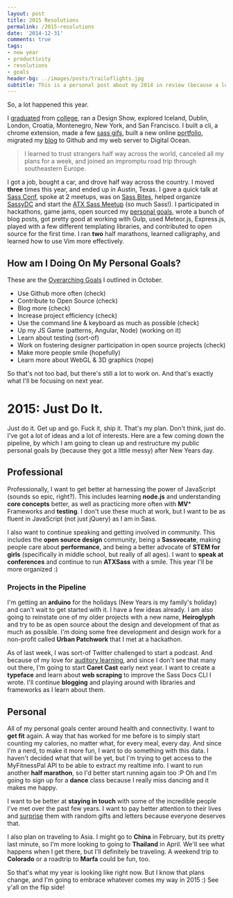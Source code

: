 ```yaml
---
layout: post
title: 2015 Resolutions
permalink: /2015-resolutions
date: '2014-12-31'
comments: true
tags:
- new year
- productivity
- resolutions
- goals
header-bg: ../images/posts/trailoflights.jpg
subtitle: This is a personal post about my 2014 in review (because a lot happened) and my goals for 2015. Happy New Year!
---
```


So, a lot happened this year.

I [graduated](http://instagram.com/p/n3P-q7STls/) from [college](http://instagram.com/p/ngAFpEyTl0), ran a Design Show, explored Iceland, Dublin, London, Croatia, Montenegro, New York, and San Francisco. I built a cli, a chrome extension, made a few [sass gifs](http://sassgifs.com), built a new online [portfolio](http://unakravets.com), migrated my [blog](http://una.github.io) to Github and my web server to Digital Ocean. <blockquote class="right">I learned to trust strangers half way across the world, canceled all my plans for a week, and joined an impromptu road trip through southeastern Europe. </blockquote> <p> I got a job, bought a car, and drove half way across the country. I moved **three** times this year, and ended up in Austin, Texas. I gave a quick talk at [Sass Conf](http://sassconf.com), spoke at 2 meetups, was on [Sass Bites](https://www.youtube.com/watch?v=fHO17Tpnh3M), helped organize [SassyDC](http://sassydc.github.io) and start the [ATX Sass Meetup](http://atxsass.com) (so much Sass!). I participated in hackathons, game jams, open sourced my [personal goals](http://una.github.io/personal-goals-guide/), wrote a bunch of blog posts, got pretty good at working with Gulp, used Meteor.js, Express.js, played with a few different templating libraries, and contributed to open source for the first time. I ran **two** half marathons, learned calligraphy, and learned how to use Vim more effectively.

## How am I Doing On My Personal Goals?
These are the [Overarching Goals](https://github.com/una/personal-goals) I outlined in October.

- Use Github more often (check)
- Contribute to Open Source (check)
- Blog more (check)
- Increase project efficiency (check)
- Use the command line & keyboard as much as possible (check)
- Up my JS Game (patterns, Angular, Node) (working on it)
- Learn about testing (sort-of)
- Work on fostering designer participation in open source projects (check)
- Make more people smile (hopefully)
- Learn more about WebGL & 3D graphics (nope)

So that's not too bad, but there's still a lot to work on. And that's exactly what I'll be focusing on next year.

# 2015: Just Do It.

Just do it. Get up and go. Fuck it, ship it. That's my plan. <a class="left twitter-share">Don't think, just do.</a> I've got a lot of ideas and a lot of interests. Here are a few coming down the pipeline, by which I am going to clean up and restructure my public personal goals by (because they got a little messy) after New Years day.

## Professional

Professionally, I want to get better at harnessing the power of JavaScript (sounds so epic, right?). This includes learning **node.js** and understanding **core concepts** better, as well as practicing more often with **MV*** Frameworks and **testing**. I don't use these much at work, but I want to be as fluent in JavaScript (not just jQuery) as I am in Sass.

I also want to continue speaking and getting involved in community. This includes the **open source design** community, being a **Sassvocate**, making people care about **performance**, and being a better advocate of **STEM for girls** (specifically in middle school, but really of all ages). I want to **speak at conferences** and continue to run **ATXSass** with a smile. This year I'll be more organized :)

### Projects in the Pipeline

I'm getting an **arduino** for the holidays (New Years is my family's holiday) and can't wait to get started with it. I have a few ideas already. I am also going to reinstate one of my older projects with a new name, **Heiroglyph** and try to be as open source about the design and development of that as much as possible. I'm doing some free development and design work for a non-profit called **Urban Patchwork** that I met at a hackathon.

As of last week, I was sort-of Twitter challenged to start a podcast. And because of my love for [auditory learning](http://localhost:3000/comprehension/), and since I don't see that many out there, I'm going to start **Caret Cast** early next year. I want to create a **typeface** and learn about **web scraping** to improve the Sass Docs CLI I wrote. I'll continue **blogging** and playing around with libraries and frameworks as I learn about them.

## Personal

All of my personal goals center around health and connectivity. I want to **get fit** again. A way that has worked for me before is to simply start counting my calories, no matter what, for every meal, every day. And since I'm a nerd, to make it more fun, I want to do something with this data. I haven't decided what that will be yet, but I'm trying to get access to the MyFitnessPal API to be able to extract my realtime info. I want to run another **half marathon**, so I'd better start running again too :P Oh and I'm going to sign up for a **dance** class because I really miss dancing and it makes me happy.

I want to be better at **staying in touch** with some of the incredible people I've met over the past few years. I want to pay better attention to their lives and [surprise](https://www.youtube.com/watch?v=j3yyF31jbKo) them with random gifts and letters because everyone deserves that.

I also plan on traveling to Asia. I might go to **China** in February, but its pretty last minute, so I'm more looking to going to **Thailand** in April. We'll see what happens when I get there, but I'll definitely be traveling. A weekend trip to **Colorado** or a roadtrip to **Marfa** could be fun, too.

So that's what my year is looking like right now. But I know that plans change, and I'm going to embrace whatever comes my way in 2015 :) See y'all on the flip side!
